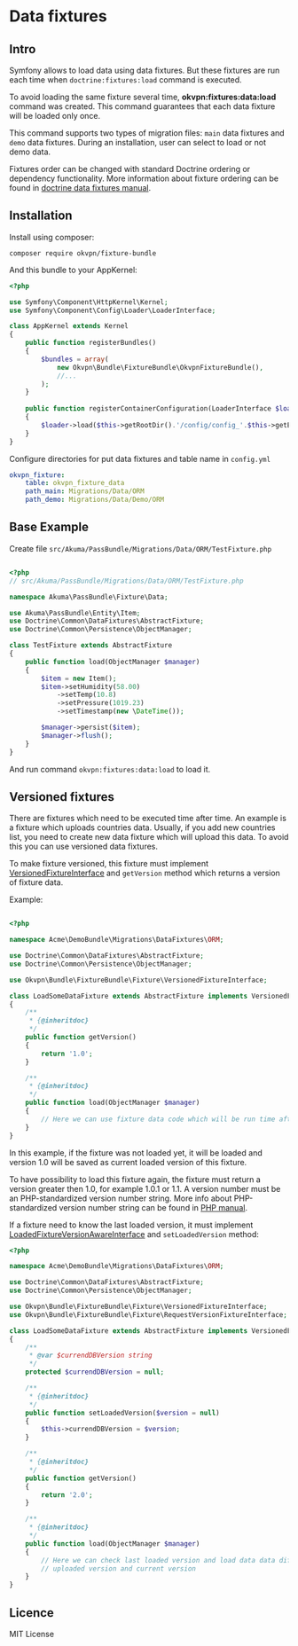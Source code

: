 # Data fixtures

Intro
-----
Symfony allows to load data using data fixtures. But these fixtures are run each time when `doctrine:fixtures:load` command is executed.

To avoid loading the same fixture several time, **okvpn:fixtures:data:load** command was created. This command guarantees that each data fixture will be loaded only once.

This command supports two types of migration files: `main` data fixtures and `demo` data fixtures. During an installation, user can select to load or not demo data.

Fixtures order can be changed with standard Doctrine ordering or dependency functionality. More information about fixture ordering can be found in [doctrine data fixtures manual][1].

Installation
------------
Install using composer:

```
composer require okvpn/fixture-bundle
```

And this bundle to your AppKernel:
```php
<?php

use Symfony\Component\HttpKernel\Kernel;
use Symfony\Component\Config\Loader\LoaderInterface;

class AppKernel extends Kernel
{
    public function registerBundles()
    {
        $bundles = array(
            new Okvpn\Bundle\FixtureBundle\OkvpnFixtureBundle(),
            //...
        );
    }
    
    public function registerContainerConfiguration(LoaderInterface $loader)
    {
        $loader->load($this->getRootDir().'/config/config_'.$this->getEnvironment().'.yml');
    }
}
```

Configure directories for put data fixtures and table name in `config.yml`
```yml
okvpn_fixture:
    table: okvpn_fixture_data
    path_main: Migrations/Data/ORM
    path_demo: Migrations/Data/Demo/ORM
```

Base Example  
------- 

Create file `src/Akuma/PassBundle/Migrations/Data/ORM/TestFixture.php`
```php

<?php 
// src/Akuma/PassBundle/Migrations/Data/ORM/TestFixture.php

namespace Akuma\PassBundle\Fixture\Data;

use Akuma\PassBundle\Entity\Item;
use Doctrine\Common\DataFixtures\AbstractFixture;
use Doctrine\Common\Persistence\ObjectManager;

class TestFixture extends AbstractFixture 
{
    public function load(ObjectManager $manager)
    {
        $item = new Item();
        $item->setHumidity(58.00)
            ->setTemp(10.8)
            ->setPressure(1019.23)
            ->setTimestamp(new \DateTime());

        $manager->persist($item);
        $manager->flush();
    }
}

```

And run command `okvpn:fixtures:data:load` to load it.

Versioned fixtures
------------------

There are fixtures which need to be executed time after time. An example is a fixture which uploads countries data. Usually, if you add new countries list, you need to create new data fixture which will upload this data. To avoid this you can use versioned data fixtures.

To make fixture versioned, this fixture must implement [VersionedFixtureInterface](./Fixture/VersionedFixtureInterface.php) and `getVersion` method which returns a version of fixture data.

Example:

``` php

<?php

namespace Acme\DemoBundle\Migrations\DataFixtures\ORM;

use Doctrine\Common\DataFixtures\AbstractFixture;
use Doctrine\Common\Persistence\ObjectManager;

use Okvpn\Bundle\FixtureBundle\Fixture\VersionedFixtureInterface;

class LoadSomeDataFixture extends AbstractFixture implements VersionedFixtureInterface
{
    /**
     * {@inheritdoc}
     */
    public function getVersion()
    {
        return '1.0';
    }

    /**
     * {@inheritdoc}
     */
    public function load(ObjectManager $manager)
    {
        // Here we can use fixture data code which will be run time after time
    }
}
```

In this example, if the fixture was not loaded yet, it will be loaded and version 1.0 will be saved as current loaded version of this fixture.

To have possibility to load this fixture again, the fixture must return a version greater then 1.0, for example 1.0.1 or 1.1. A version number must be an PHP-standardized version number string. More info about PHP-standardized version number string can be found in [PHP manual][1].

If a fixture need to know the last loaded version, it must implement [LoadedFixtureVersionAwareInterface](./Fixture/LoadedFixtureVersionAwareInterface.php) and `setLoadedVersion` method:

``` php
<?php

namespace Acme\DemoBundle\Migrations\DataFixtures\ORM;

use Doctrine\Common\DataFixtures\AbstractFixture;
use Doctrine\Common\Persistence\ObjectManager;

use Okvpn\Bundle\FixtureBundle\Fixture\VersionedFixtureInterface;
use Okvpn\Bundle\FixtureBundle\Fixture\RequestVersionFixtureInterface;

class LoadSomeDataFixture extends AbstractFixture implements VersionedFixtureInterface, LoadedFixtureVersionAwareInterface
{
    /**
     * @var $currendDBVersion string
     */
    protected $currendDBVersion = null;

    /**
     * {@inheritdoc}
     */
    public function setLoadedVersion($version = null)
    {
        $this->currendDBVersion = $version;
    }

    /**
     * {@inheritdoc}
     */
    public function getVersion()
    {
        return '2.0';
    }

    /**
     * {@inheritdoc}
     */
    public function load(ObjectManager $manager)
    {
        // Here we can check last loaded version and load data data difference between last
        // uploaded version and current version
    }
}
```
[1]: https://github.com/doctrine/data-fixtures#fixture-ordering

## Licence

MIT License
